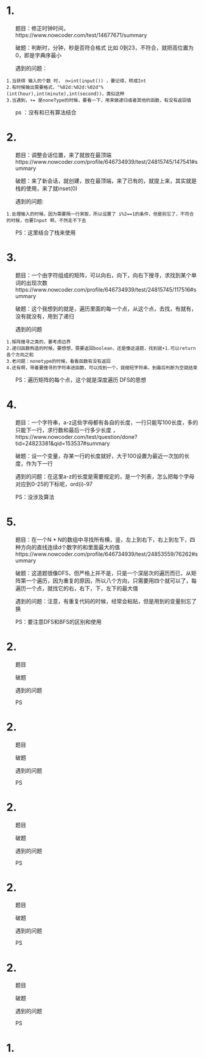 <h1>1.</h1>
<ul>题目：修正时钟时间，https://www.nowcoder.com/test/14677671/summary</ul>
<ul>破题：判断时，分钟，秒是否符合格式 比如 0到23，不符合，就把高位置为0，即是字典序最小</ul>
<ul>遇到的问题：</ul>

	1.当获得 输入的个数 时， n=int(input()) ，要记得，转成Int
	2.有时候输出需要格式，"%02d:%02d:%02d"%(int(hour),int(minute),int(second))，类似这种
	3.当遇到，+= 是noneType的时候，要看一下，用来做递归或者其他的函数，有没有返回值
<ul>ps ：没有和已有算法结合</ul>


<h1>2.</h1>
<ul>题目：调整会话位置，来了就放在最顶端 https://www.nowcoder.com/profile/646734939/test/24815745/147541#summary</ul>
<ul>破题：来了新会话，就创建，放在最顶端，来了已有的，就提上来，其实就是栈的使用，来了就inset(0)</ul>
<ul>遇到的问题:</ul>

	1.处理输入的时候，因为需要隔一行来取，所以设置了 i%2==1的条件，但是别忘了，不符合的时候，也要Input 啊，不然走不下去
<ul>PS：这里结合了栈来使用</ul>

<h1>3.</h1>
<ul>题目：一个由字符组成的矩阵，可以向右，向下，向右下搜寻，求找到某个单词的出现次数 https://www.nowcoder.com/profile/646734939/test/24815745/117516#summary</ul>
<ul>破题：这个我想到的就是，遍历里面的每一个点，从这个点，去找，有就有，没有就没有，用到了递归</ul>
<ul>遇到的问题</ul>

	1.矩阵搜寻之类的，要考虑边界
	2.递归函数构造的时候，要想想，需要返回boolean，还是像这道题，找到就+1.可以return 各个方向之和
	3.老问题：nonetype的时候，看看函数有没有返回
	4.还有啊，带着要搜寻的字符串进函数，可以找到一个，就缩短字符串，到最后判断为空就结束
<ul>PS：遍历矩阵的每个点，这个就是深度遍历 DFS的思想</ul>


<h1>4.</h1>
<ul>题目：一个字符串，a-z这些字母都有各自的长度，一行只能写100长度，多的只能下一行，求行数和最后一行多少长度 ，https://www.nowcoder.com/test/question/done?tid=24823381&qid=153537#summary</ul>
<ul>破题：设一个变量，存某一行的长度就好，大于100设置为最近一次加的长度，作为下一行</ul>
<ul>遇到的问题：在这里a-z的长度是需要规定的，是一个列表，怎么把每个字母对应到0-25的下标呢，ord(i)-97</ul>
<ul>PS：没涉及算法</ul>


<h1>5.</h1>
<ul>题目：在一个N * N的数组中寻找所有横，竖，左上到右下，右上到左下，四种方向的直线连续d个数字的和里面最大的值 https://www.nowcoder.com/profile/646734939/test/24853559/76262#summary</ul>
<ul>破题：这道题很像DFS，但严格上并不是，只是一个深层次的遍历而已，从矩阵第一个遍历，因为重复的原因，所以八个方向，只需要用四个就可以了，每遍历一个点，就找它的右，右下，下，左下的最大值</ul>
<ul>遇到的问题：注意，有重复代码的时候，经常会粘贴，但是用到的变量别忘了换</ul>
<ul>PS：要注意DFS和BFS的区别和使用</ul>


<h1>2.</h1>
<ul>题目</ul>
<ul>破题</ul>
<ul>遇到的问题</ul>
<ul>PS</ul>


<h1>2.</h1>
<ul>题目</ul>
<ul>破题</ul>
<ul>遇到的问题</ul>
<ul>PS</ul>


<h1>2.</h1>
<ul>题目</ul>
<ul>破题</ul>
<ul>遇到的问题</ul>
<ul>PS</ul>


<h1>2.</h1>
<ul>题目</ul>
<ul>破题</ul>
<ul>遇到的问题</ul>
<ul>PS</ul>


<h1>2.</h1>
<ul>题目</ul>
<ul>破题</ul>
<ul>遇到的问题</ul>
<ul>PS</ul>
<ul></ul>
<ul></ul>
<ul></ul>
<ul></ul>
<ul></ul>
<ul></ul>
<ul></ul>
<ul></ul>
<ul></ul>


<h1>1.</h1>
<ul></ul>
<ul></ul>
<ul></ul>
<ul></ul>
<ul></ul>
<ul></ul>
<ul></ul>
<ul></ul>
<ul></ul>
<ul></ul>
<ul></ul>
<ul></ul>
<ul></ul>
<ul></ul>
<ul></ul>
<ul></ul>
<ul></ul>